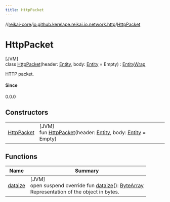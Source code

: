 ```yaml
---
title: HttpPacket
---
```

//[reikai-core](../../../index.html)/[io.github.kerelape.reikai.io.network.http](../index.html)/[HttpPacket](index.html)



# HttpPacket



[JVM]\
class [HttpPacket](index.html)(header: [Entity](../../io.github.kerelape.reikai.core/-entity/index.html), body: [Entity](../../io.github.kerelape.reikai.core/-entity/index.html) = Empty) : [EntityWrap](../../io.github.kerelape.reikai.core/-entity-wrap/index.html)

HTTP packet.



#### Since



0.0.0



## Constructors


| | |
|---|---|
| [HttpPacket](-http-packet.html) | [JVM]<br>fun [HttpPacket](-http-packet.html)(header: [Entity](../../io.github.kerelape.reikai.core/-entity/index.html), body: [Entity](../../io.github.kerelape.reikai.core/-entity/index.html) = Empty) |


## Functions


| Name | Summary |
|---|---|
| [dataize](../../io.github.kerelape.reikai.core/-entity/dataize.html) | [JVM]<br>open suspend override fun [dataize](../../io.github.kerelape.reikai.core/-entity/dataize.html)(): [ByteArray](https://kotlinlang.org/api/latest/jvm/stdlib/kotlin/-byte-array/index.html)<br>Representation of the object in bytes. |

